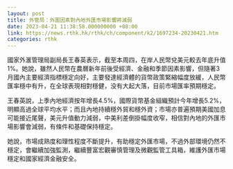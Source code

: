 ```yaml
---
layout: post
title: 外管局：外圍因素對內地外匯市場影響將減弱
date: 2023-04-21 11:38:58.000000000 +08:00
link: https://news.rthk.hk/rthk/ch/component/k2/1697234-20230421.htm
categories: rthk
---
```


國家外滙管理局副局長王春英表示，截至本周四，在岸人民幣兌美元較去年底升值1%。她說，雖然人民幣在農曆新年前後受經濟、金融和季節因素影響，但隨著3月國內主要經濟指標穩定向好，主要發達經濟體的貨幣政策緊縮幅度放緩，人民幣匯率穩中有升，在全球表現相對穩健，没有大起大落，目前市場匯率預期穩定。

王春英說，上季內地經濟按年增長4.5%，國際貨幣基金組織預計今年增長5.2%，明顯高過全球平均水平；而且內地持續穩外貿和穩外資；市場亦普遍預期美國加息可能接近尾聲，美元升值動力減弱，中美利差倒掛幅度收窄，相信對內地的外匯市場影響會減弱，有條件和基礎保持穩定。

她說，市場成熟度和理性程度不斷提升，有助穩定外匯市場，不過外部環境仍然不穩定，會繼續加強監測，繼續豐富宏觀審慎管理及微觀監管工具箱，維護外匯市場穩定和國家經濟金融安全。
